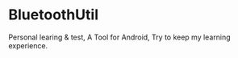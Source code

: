 BluetoothUtil
========

Personal learing & test, A Tool for Android, Try to keep my learning experience.